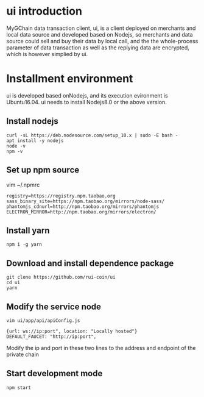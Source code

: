 


# ui introduction

MyGChain data transaction client, ui, is a client deployed on merchants and local data source and developed based on Nodejs, so merchants and data source could sell and buy their data by local call, and the the whole-process parameter of data transaction as well as the replying data are encrypted, which is however simplied by ui.

# Installment environment

ui is developed based onNodejs, and its execution evironment is Ubuntu16.04. ui needs to install Nodejs8.0 or the above version.

## Install nodejs

```
curl -sL https://deb.nodesource.com/setup_10.x | sudo -E bash -
apt install -y nodejs
node -v
npm -v
```

## Set up npm source
vim ~/.npmrc

```
registry=https://registry.npm.taobao.org
sass_binary_site=https://npm.taobao.org/mirrors/node-sass/
phantomjs_cdnurl=http://npm.taobao.org/mirrors/phantomjs
ELECTRON_MIRROR=http://npm.taobao.org/mirrors/electron/
```

## Install yarn
```
npm i -g yarn
```

## Download and install dependence package
```
git clone https://github.com/rui-coin/ui
cd ui
yarn
```


## Modify the service node

```
vim ui/app/api/apiConfig.js
```

```
{url: ws://ip:port", location: "Locally hosted"}
DEFAULT_FAUCET: "http://ip:port",
```
Modify the ip and port in these two lines to the address and endpoint of the private chain

## Start development mode

```
npm start
```

